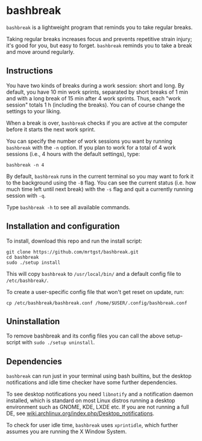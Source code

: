 # bashbreak

`bashbreak` is a lightweight program that reminds you to take regular breaks.

Taking regular breaks increases focus and prevents repetitive strain injury; it's good for you, but easy to forget. `bashbreak` reminds you to take a break and move around regularly.

## Instructions 

You have two kinds of breaks during a work session: short and long. By default, you have 10 min work sprints, separated by short breaks of 1 min and with a long break of 15 min after 4 work sprints. Thus, each "work session" totals 1 h (including the breaks). You can of course change the settings to your liking.

When a break is over, `bashbreak` checks if you are active at the computer before it starts the next work sprint.

You can specify the number of work sessions you want by running `bashbreak` with the `-n` option. If you plan to work for a total of 4 work sessions (i.e., 4 hours with the default settings), type:

```
bashbreak -n 4
```

By default, `bashbreak` runs in the current terminal so you may want to fork it to the background using the `-B` flag. You can see the current status (i.e. how much time left until next break) with the `-s` flag and quit a currently running session with `-q`.

Type `bashbreak -h` to see all available commands.

## Installation and configuration
To install, download this repo and run the install script: 

```
git clone https://github.com/mrtgst/bashbreak.git
cd bashbreak
sudo ./setup install
``` 

This will copy `bashbreak` to `/usr/local/bin/` and a default config file to `/etc/bashbreak/`.

To create a user-specific config file that won't get reset on update, run: 
```
cp /etc/bashbreak/bashbreak.conf /home/$USER/.config/bashbreak.conf
```

## Uninstallation

To remove bashbreak and its config files you can call the above setup-script with `sudo ./setup uninstall`. 

## Dependencies
`bashbreak` can run just in your terminal using bash builtins, but the desktop notifications and idle time checker have some further dependencies.

To see desktop notifications you need `libnotify` and a notification daemon installed, which is standard on most Linux distros running a desktop environment such as GNOME, KDE, LXDE etc. If you are not running a full DE, see [wiki.archlinux.org/index.php/Desktop_notifications](https://wiki.archlinux.org/index.php/Desktop_notifications).

To check for user idle time, `bashbreak` uses `xprintidle`, which further assumes you are running the X Window System.
